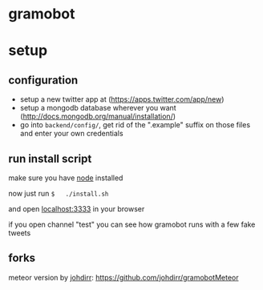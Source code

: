 gramobot
========

# setup

## configuration

- setup a new twitter app at (https://apps.twitter.com/app/new)
- setup a mongodb database wherever you want (http://docs.mongodb.org/manual/installation/)
- go into `backend/config/`, get rid of the ".example" suffix on those files and enter your own credentials
    
## run install script
    
make sure you have [node](http://nodejs.org/) installed
    
now just run
`$   ./install.sh`

and open [localhost:3333](http://localhost:3333/) in your browser

if you open channel "test" you can see how gramobot runs with a few fake tweets

## forks

meteor version by [johdirr](https://github.com/johdirr): https://github.com/johdirr/gramobotMeteor